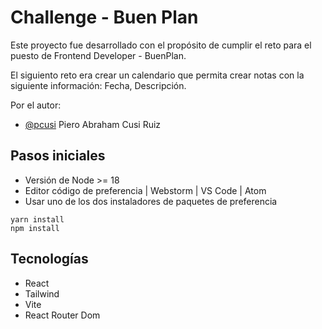 # Challenge - Buen Plan

Este proyecto fue desarrollado con el propósito de cumplir el reto para el puesto de Frontend Developer - BuenPlan.

El siguiento reto era crear un calendario que permita crear notas con la siguiente información: Fecha, Descripción.

Por el autor:
- [@pcusi](https://gitlab.com/pcusi) Piero Abraham Cusi Ruiz

## Pasos iniciales

- Versión de Node >= 18
- Editor código de preferencia | Webstorm | VS Code | Atom
- Usar uno de los dos instaladores de paquetes de preferencia

```
yarn install
npm install
```

## Tecnologías

- React
- Tailwind
- Vite
- React Router Dom